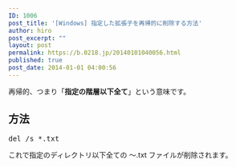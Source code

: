 ```yaml
---
ID: 1006
post_title: '[Windows] 指定した拡張子を再帰的に削除する方法'
author: hiro
post_excerpt: ""
layout: post
permalink: https://b.0218.jp/20140101040056.html
published: true
post_date: 2014-01-01 04:00:56
---
```

再帰的、つまり「<strong>指定の階層以下全て</strong>」という意味です。
<!--more-->
<h2>方法</h2>
<pre class="prettyprint">del /s *.txt</pre>
これで指定のディレクトリ以下全ての ～.txt ファイルが削除されます。